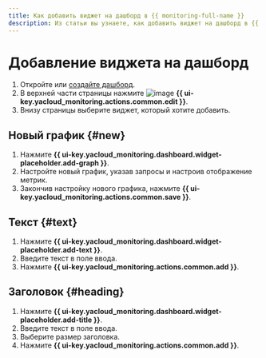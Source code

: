 ```yaml
---
title: Как добавить виджет на дашборд в {{ monitoring-full-name }}
description: Из статьи вы узнаете, как добавить виджет на дашборд в {{ monitoring-name }}.
---
```


# Добавление виджета на дашборд

1. Откройте или [создайте дашборд](create.md).
1. В верхней части страницы нажмите ![image](../../../_assets/console-icons/pencil.svg) **{{ ui-key.yacloud_monitoring.actions.common.edit }}**.
1. Внизу страницы выберите виджет, который хотите добавить.

## Новый график {#new}

1. Нажмите **{{ ui-key.yacloud_monitoring.dashboard.widget-placeholder.add-graph }}**.
1. Настройте новый график, указав запросы и настроив отображение метрик. 
1. Закончив настройку нового графика, нажмите **{{ ui-key.yacloud_monitoring.actions.common.save }}**.

## Текст {#text}

1. Нажмите **{{ ui-key.yacloud_monitoring.dashboard.widget-placeholder.add-text }}**.
1. Введите текст в поле ввода.
1. Нажмите **{{ ui-key.yacloud_monitoring.actions.common.add }}**.

## Заголовок {#heading}

1. Нажмите **{{ ui-key.yacloud_monitoring.dashboard.widget-placeholder.add-title }}**.
1. Введите текст в поле ввода.
1. Выберите размер заголовка.
1. Нажмите **{{ ui-key.yacloud_monitoring.actions.common.add }}**.